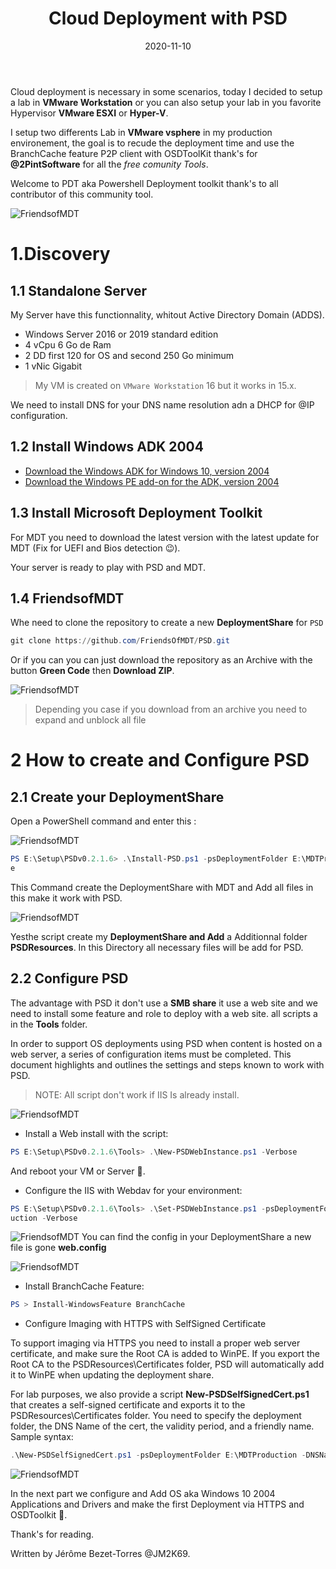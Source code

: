 ﻿---
layout: single
title: "Cloud Deployment with PSD"
date: 2020-11-10
tags: 
  - Powershell
  - VMware
  - 'Microsoft Deployment Toolkit'
  - PSD
categories:
  - Powershell
  - Operating System
published: false
comments: true
author_profile: true
header:
  teaserlogo:
  teaser: ''
  image: img/headers/mountain03_1920x500.jpg
  caption:
gallery:

  - image_path: ''
    url: ''
    title: ''
toc: true
toc_sticky: true
toc_label: "Table of content"
---

Cloud deployment is necessary in some scenarios, today I decided to setup a lab in **VMware Workstation** or you can also setup your lab in you favorite Hypervisor **VMware ESXI** or **Hyper-V**.

I setup two differents Lab in **VMware vsphere** in my production environement, the goal is to recude the deployment time and use the BranchCache feature P2P client with OSDToolKit thank's for **@2PintSoftware** for all the *free comunity Tools*.

Welcome to PDT aka Powershell Deployment toolkit thank's to all contributor of this community tool.

![FriendsofMDT](/img/PSD1.PNG)

 
# 1.Discovery

## 1.1 Standalone Server

My Server  have this functionnality, whitout Active Directory Domain (ADDS).

* Windows Server 2016 or 2019 standard edition 
* 4 vCpu 6 Go de Ram
* 2 DD first 120 for OS and second 250 Go minimum 
* 1 vNic Gigabit

> My VM is created on `VMware Workstation` 16 but it works in 15.x.

We need to install DNS for your DNS name resolution adn a DHCP for @IP configuration.

## 1.2 Install Windows ADK 2004

* [Download the Windows ADK for Windows 10, version 2004](https://go.microsoft.com/fwlink/?linkid=2120254)
* [Download the Windows PE add-on for the ADK, version 2004](https://docs.microsoft.com/en-us/windows-hardware/get-started/what-s-new-in-kits-and-tools)

## 1.3 Install Microsoft Deployment Toolkit

For MDT you need to download the latest version with the latest update for MDT (Fix for UEFI and Bios detection 😉).

Your server is ready to play with PSD and MDT.

## 1.4 FriendsofMDT

Whe need to clone the repository to create a new **DeploymentShare** for `PSD`

```powershell
git clone https://github.com/FriendsOfMDT/PSD.git
```

Or if you can you can just download the repository as an Archive with the button **Green Code** then **Download ZIP**.

![FriendsofMDT](/img/PSD2.PNG)

> Depending you case if you download from an archive you need to expand and unblock all file

# 2 How to create and Configure PSD

## 2.1 Create your DeploymentShare

Open a PowerShell command and enter this :

![FriendsofMDT](/img/PSD3.PNG)

```powershell
PS E:\Setup\PSDv0.2.1.6> .\Install-PSD.ps1 -psDeploymentFolder E:\MDTProduction -psDeploymentShare MDTProduction -Verbos
e
```
This Command create the DeploymentShare with MDT and Add all files in this make it work with PSD.

![FriendsofMDT](/img/PSD4.PNG)

Yesthe script create my **DeploymentShare and Add** a Additionnal folder **PSDResources**. In this Directory all necessary files will be add for PSD.

## 2.2 Configure PSD

The advantage with PSD it don't use a **SMB share** it use a web site and we need to install some feature and role to deploy with a web site. all scripts a in the **Tools** folder.

In order to support OS deployments using PSD when content is hosted on a web server, a series of configuration items must be completed. This document highlights and outlines the settings and steps known to work with PSD.

> NOTE: All script don't work if IIS Is already install.

![FriendsofMDT](/img/PSD5.PNG)
* Install a Web install with the script: 
```powershell
PS E:\Setup\PSDv0.2.1.6\Tools> .\New-PSDWebInstance.ps1 -Verbose
``` 
And reboot your VM or Server 🤨.

* Configure the IIS with Webdav for your environment: 
```powershell
PS E:\Setup\PSDv0.2.1.6\Tools> .\Set-PSDWebInstance.ps1 -psDeploymentFolder E:\MDTProduction -psVirtualDirectory MDTProd
uction -Verbose
``` 
![FriendsofMDT](/img/PSD6.PNG)
You can find the config in your DeploymentShare a new file is gone **web.config**

![FriendsofMDT](/img/PSD7.PNG)

* Install BranchCache Feature: 
```powershell
PS > Install-WindowsFeature BranchCache
```
* Configure Imaging with HTTPS with SelfSigned Certificate

To support imaging via HTTPS you need to install a proper web server certificate, and make sure the Root CA is added to WinPE. If you export the Root CA to the PSDResources\Certificates folder, PSD will automatically add it to WinPE when updating the deployment share.

For lab purposes, we also provide a script **New-PSDSelfSignedCert.ps1** that creates a self-signed certificate and exports it to the PSDResources\Certificates folder. You need to specify the deployment folder, the DNS Name of the cert, the validity period, and a friendly name. Sample syntax:
```powershell
.\New-PSDSelfSignedCert.ps1 -psDeploymentFolder E:\MDTProduction -DNSName mdt01.jm2k69.loc -ValidityPeriod 2 -FriendlyName PSDCert

```
![FriendsofMDT](/img/PSD8.PNG)

In the next part we configure and Add OS aka Windows 10 2004 Applications and Drivers and make the first Deployment via HTTPS and OSDToolkit 🤗.

Thank's for reading.

Written by Jérôme Bezet-Torres @JM2K69.
